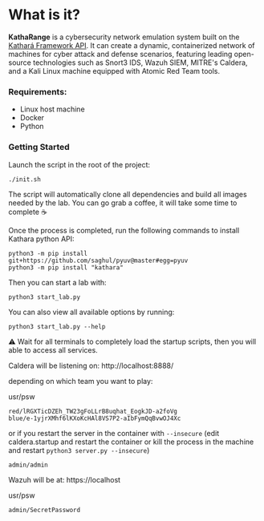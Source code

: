 # What is it?
**KathaRange** is a cybersecurity network emulation system built on the [Kathará Framework API](https://github.com/KatharaFramework). It can create a dynamic, containerized network of machines for cyber attack and defense scenarios, featuring leading open-source technologies such as Snort3 IDS, Wazuh SIEM, MITRE's Caldera, and a Kali Linux machine equipped with Atomic Red Team tools.

### Requirements:
- Linux host machine
- Docker
- Python

### Getting Started
Launch the script in the root of the project:

    ./init.sh
The script will automatically clone all dependencies and build all images needed by the  lab. You can go grab a coffee, it will take some time to complete :coffee:

Once the process is completed, run the following commands to install Kathara python API:
```
python3 -m pip install git+https://github.com/saghul/pyuv@master#egg=pyuv
python3 -m pip install "kathara"
```
Then you can start a lab with:

```
python3 start_lab.py
```
You can also view all available options by running:

```
python3 start_lab.py --help
```

⚠️ Wait for all terminals to completely load the startup scripts, then you will able to access all services.

Caldera will be listening on:
http://localhost:8888/

depending on which team you want to play:

usr/psw

    red/lRGXTicDZEh_TW23gFoLLrB8uqhat_EogkJD-a2foVg
    blue/e-1yjrXMhf6lKXoKcHAl8VS7P2-aIbFymQqBvwOJ4Xc

or if you restart the server in the container with `--insecure` (edit caldera.startup and restart the container or kill the process in the machine and restart `python3 server.py --insecure`) 

    admin/admin

Wazuh will be at:
https://localhost

usr/psw

    admin/SecretPassword

